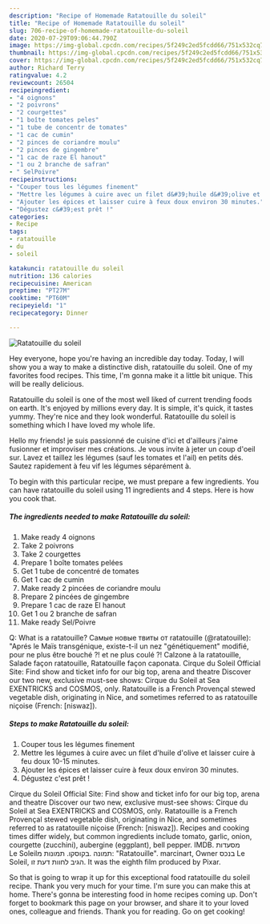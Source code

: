 ```yaml
---
description: "Recipe of Homemade Ratatouille du soleil"
title: "Recipe of Homemade Ratatouille du soleil"
slug: 706-recipe-of-homemade-ratatouille-du-soleil
date: 2020-07-29T09:06:44.790Z
image: https://img-global.cpcdn.com/recipes/5f249c2ed5fcdd66/751x532cq70/ratatouille-du-soleil-photo-principale-de-la-recette.jpg
thumbnail: https://img-global.cpcdn.com/recipes/5f249c2ed5fcdd66/751x532cq70/ratatouille-du-soleil-photo-principale-de-la-recette.jpg
cover: https://img-global.cpcdn.com/recipes/5f249c2ed5fcdd66/751x532cq70/ratatouille-du-soleil-photo-principale-de-la-recette.jpg
author: Richard Terry
ratingvalue: 4.2
reviewcount: 26504
recipeingredient:
- "4 oignons"
- "2 poivrons"
- "2 courgettes"
- "1 boîte tomates peles"
- "1 tube de concentr de tomates"
- "1 cac de cumin"
- "2 pinces de coriandre moulu"
- "2 pinces de gingembre"
- "1 cac de raze El hanout"
- "1 ou 2 branche de safran"
- " SelPoivre"
recipeinstructions:
- "Couper tous les légumes finement"
- "Mettre les légumes à cuire avec un filet d&#39;huile d&#39;olive et laisser cuire à feu doux 10-15 minutes."
- "Ajouter les épices et laisser cuire à feux doux environ 30 minutes."
- "Dégustez c&#39;est prêt !"
categories:
- Recipe
tags:
- ratatouille
- du
- soleil

katakunci: ratatouille du soleil 
nutrition: 136 calories
recipecuisine: American
preptime: "PT27M"
cooktime: "PT60M"
recipeyield: "1"
recipecategory: Dinner

---
```



![Ratatouille du soleil](https://img-global.cpcdn.com/recipes/5f249c2ed5fcdd66/751x532cq70/ratatouille-du-soleil-photo-principale-de-la-recette.jpg)

Hey everyone, hope you're having an incredible day today. Today, I will show you a way to make a distinctive dish, ratatouille du soleil. One of my favorites food recipes. This time, I'm gonna make it a little bit unique. This will be really delicious.

Ratatouille du soleil is one of the most well liked of current trending foods on earth. It's enjoyed by millions every day. It is simple, it's quick, it tastes yummy. They're nice and they look wonderful. Ratatouille du soleil is something which I have loved my whole life.

Hello my friends! je suis passionné de cuisine d&#39;ici et d&#39;ailleurs j&#39;aime fusionner et improviser mes créations. Je vous invite à jeter un coup d&#39;oeil sur. Lavez et taillez les légumes (sauf les tomates et l&#39;ail) en petits dés. Sautez rapidement à feu vif les légumes séparément à.


To begin with this particular recipe, we must prepare a few ingredients. You can have ratatouille du soleil using 11 ingredients and 4 steps. Here is how you cook that.

<!--inarticleads1-->

##### The ingredients needed to make Ratatouille du soleil:

1. Make ready 4 oignons
1. Take 2 poivrons
1. Take 2 courgettes
1. Prepare 1 boîte tomates pelées
1. Get 1 tube de concentré de tomates
1. Get 1 cac de cumin
1. Make ready 2 pincées de coriandre moulu
1. Prepare 2 pincées de gingembre
1. Prepare 1 cac de raze El hanout
1. Get 1 ou 2 branche de safran
1. Make ready  Sel/Poivre


Q: What is a ratatouille? Самые новые твиты от ratatouille (@ratatouille): &#34;Aprés le Maïs transgénique, existe-t-il un nez &#34;génétiquement&#34; modifié, pour ne plus être bouché ?! et ne plus coulé ?! Calzone à la ratatouille, Salade façon ratatouille, Ratatouille façon caponata. Cirque du Soleil Official Site: Find show and ticket info for our big top, arena and theatre Discover our two new, exclusive must-see shows: Cirque du Soleil at Sea EXENTRICKS and COSMOS, only. Ratatouille is a French Provençal stewed vegetable dish, originating in Nice, and sometimes referred to as ratatouille niçoise (French: [niswaz]). 

<!--inarticleads2-->

##### Steps to make Ratatouille du soleil:

1. Couper tous les légumes finement
1. Mettre les légumes à cuire avec un filet d&#39;huile d&#39;olive et laisser cuire à feu doux 10-15 minutes.
1. Ajouter les épices et laisser cuire à feux doux environ 30 minutes.
1. Dégustez c&#39;est prêt !


Cirque du Soleil Official Site: Find show and ticket info for our big top, arena and theatre Discover our two new, exclusive must-see shows: Cirque du Soleil at Sea EXENTRICKS and COSMOS, only. Ratatouille is a French Provençal stewed vegetable dish, originating in Nice, and sometimes referred to as ratatouille niçoise (French: [niswaz]). Recipes and cooking times differ widely, but common ingredients include tomato, garlic, onion, courgette (zucchini), aubergine (eggplant), bell pepper. IMDB. מסעדות בקוסקו. תמונות מ‪Le Soleil‬. תמונה: &#34;Ratatouille&#34;. marcinart, Owner בנכס ‪Le Soleil‬, הגיב לחוות דעת זו. It was the eighth film produced by Pixar. 

So that is going to wrap it up for this exceptional food ratatouille du soleil recipe. Thank you very much for your time. I'm sure you can make this at home. There's gonna be interesting food in home recipes coming up. Don't forget to bookmark this page on your browser, and share it to your loved ones, colleague and friends. Thank you for reading. Go on get cooking!

